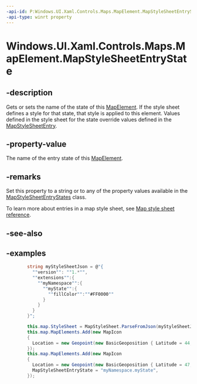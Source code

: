 ```yaml
---
-api-id: P:Windows.UI.Xaml.Controls.Maps.MapElement.MapStyleSheetEntryState
-api-type: winrt property
---
```


<!-- Property syntax.
public string MapStyleSheetEntryState { get;  set; }
-->

# Windows.UI.Xaml.Controls.Maps.MapElement.MapStyleSheetEntryState

## -description
Gets or sets the name of the state of this [MapElement](mapelement.md). If the style sheet defines a style for that state, that style is applied to this element. Values defined in the style sheet for the state override values defined in the [MapStyleSheetEntry](mapelement_mapstylesheetentry.md).

## -property-value
The name of the entry state of this [MapElement](mapelement.md). 

## -remarks
Set this property to a string or to any of the property values available in the [MapStyleSheetEntryStates](mapstylesheetentrystates.md) class.

To learn more about entries in a map style sheet, see [Map style sheet reference](https://docs.microsoft.com/windows/uwp/maps-and-location/elements-of-map-style-sheet#version).

## -see-also

## -examples

```csharp
        string myStyleSheetJson = @"{
          ""version"": ""1.*"",
          ""extensions"":{
            ""myNamespace"":{
              ""myState"":{
                ""fillColor"":""#FF0000""
              }
            }
          }
        }";

        this.map.StyleSheet = MapStyleSheet.ParseFromJson(myStyleSheetJson);
        this.map.MapElements.Add(new MapIcon
        {
          Location = new Geopoint(new BasicGeoposition { Latitude = 44, Longitude = -120 }),
        });
        this.map.MapElements.Add(new MapIcon
        {
          Location = new Geopoint(new BasicGeoposition { Latitude = 47, Longitude = -120 }),
          MapStyleSheetEntryState = "myNamespace.myState",
        });
```
